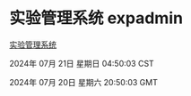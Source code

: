 # 实验管理系统 expadmin
[实验管理系统](http://219.139.199.190:56808/expadmin-782313d2-e1b1-4ea7-932e-3a55e6a1a4d0/)

2024年 07月 21日 星期日 04:50:03 CST

2024年 07月 20日 星期六 20:50:03 GMT
